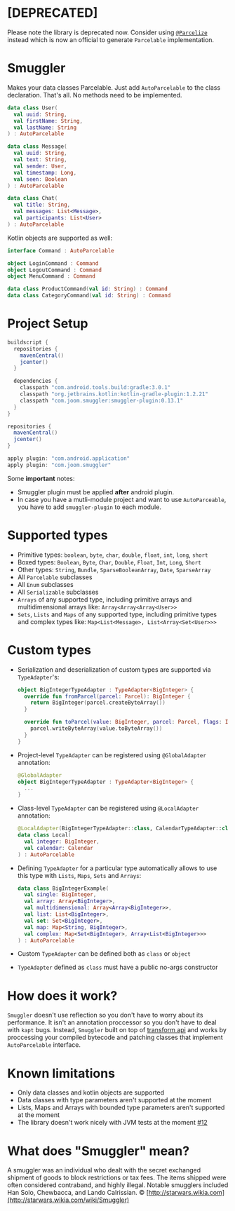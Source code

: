 # [DEPRECATED]
Please note the library is deprecated now. Consider using [`@Parcelize`](https://kotlinlang.org/docs/tutorials/android-plugin.html#parcelable) instead which is now an official to generate `Parcelable` implementation.

# Smuggler
Makes your data classes Parcelable. Just add `AutoParcelable` to the class declaration. That's all. No methods need to be implemented.

```kotlin
data class User(
  val uuid: String,
  val firstName: String,
  val lastName: String
) : AutoParcelable

data class Message(
  val uuid: String,
  val text: String,
  val sender: User,
  val timestamp: Long,
  val seen: Boolean
) : AutoParcelable

data class Chat(
  val title: String,
  val messages: List<Message>,
  val participants: List<User>
) : AutoParcelable
```

Kotlin objects are supported as well:
```kotlin
interface Command : AutoParcelable

object LoginCommand : Command
object LogoutCommand : Command
object MenuCommand : Command

data class ProductCommand(val id: String) : Command
data class CategoryCommand(val id: String) : Command
```

# Project Setup
```gradle
buildscript {
  repositories {
    mavenCentral()
    jcenter()
  }

  dependencies {
    classpath "com.android.tools.build:gradle:3.0.1"
    classpath "org.jetbrains.kotlin:kotlin-gradle-plugin:1.2.21"
    classpath "com.joom.smuggler:smuggler-plugin:0.13.1"
  }
}

repositories {
  mavenCentral()
  jcenter()
}

apply plugin: "com.android.application"
apply plugin: "com.joom.smuggler"
```
Some **important** notes:
- Smuggler plugin must be applied **after** android plugin.
- In case you have a mutli-module project and want to use `AutoParceable`, you have to add `smuggler-plugin` to each module.

# Supported types
- Primitive types: `boolean`, `byte`, `char`, `double`, `float`, `int`, `long`, `short`
- Boxed types: `Boolean`, `Byte`, `Char`, `Double`, `Float`, `Int`, `Long`, `Short`
- Other types: `String`, `Bundle`, `SparseBooleanArray`, `Date`, `SparseArray`
- All `Parcelable` subclasses
- All `Enum` subclasses
- All `Serializable` subclasses
- `Arrays` of any supported type, including primitive arrays and multidimensional arrays like: `Array<Array<Array<User>>`
- `Sets`, `Lists` and `Maps` of any supported type, including primitive types and complex types like: `Map<List<Message>, List<Array<Set<User>>>`

# Custom types
- Serialization and deserialization of custom types are supported via `TypeAdapter`'s:
  ```kotlin
  object BigIntegerTypeAdapter : TypeAdapter<BigInteger> {
    override fun fromParcel(parcel: Parcel): BigInteger {
      return BigInteger(parcel.createByteArray())
    }

    override fun toParcel(value: BigInteger, parcel: Parcel, flags: Int) {
      parcel.writeByteArray(value.toByteArray())
    }
  }
  ```
- Project-level `TypeAdapter` can be registered using `@GlobalAdapter` annotation:

  ```kotlin
  @GlobalAdapter
  object BigIntegerTypeAdapter : TypeAdapter<BigInteger> {
    ...
  }
  ```
- Class-level `TypeAdapter` can be registered using `@LocalAdapter` annotation:

  ```kotlin
  @LocalAdapter(BigIntegerTypeAdapter::class, CalendarTypeAdapter::class)
  data class Local(
    val integer: BigInteger,
    val calendar: Calendar
  ) : AutoParcelable
  ```
- Defining `TypeAdapter` for a particular type automatically allows to use this type with `Lists`, `Maps`, `Sets` and `Arrays`:

  ```kotlin
  data class BigIntegerExample(
    val single: BigInteger,
    val array: Array<BigInteger>,
    val multidimensional: Array<Array<BigInteger>>,
    val list: List<BigInteger>,
    val set: Set<BigInteger>,
    val map: Map<String, BigInteger>,
    val complex: Map<Set<BigInteger>, Array<List<BigInteger>>>
  ) : AutoParcelable
  ```
- Custom `TypeAdapter` can be defined both as `class` or `object`
- `TypeAdapter` defined as `class` must have a public no-args constructor

# How does it work?
`Smuggler` doesn't use reflection so you don't have to worry about its performance. It isn't an annotation proccessor so you don't have to deal with `kapt` bugs. Instead, `Smuggler` built on top of [transform api](http://tools.android.com/tech-docs/new-build-system/transform-api) and works by proccessing your compiled bytecode and patching classes that implement `AutoParcelable` interface.

# Known limitations
- Only data classes and kotlin objects are supported
- Data classes with type parameters aren't supported at the moment
- Lists, Maps and Arrays with bounded type parameters aren't supported at the moment
- The library doesn't work nicely with JVM tests at the moment [#12](https://github.com/joomcode/smuggler/issues/12)

# What does "Smuggler" mean?
A smuggler was an individual who dealt with the secret exchanged shipment of goods to block restrictions or tax fees. The items shipped were often considered contraband, and highly illegal. Notable smugglers included Han Solo, Chewbacca, and Lando Calrissian. © [http://starwars.wikia.com](http://starwars.wikia.com/wiki/Smuggler)
